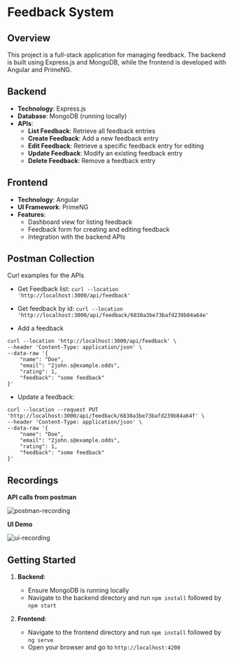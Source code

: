 
# Feedback System

## Overview
This project is a full-stack application for managing feedback. The backend is built using Express.js and MongoDB, while the frontend is developed with Angular and PrimeNG.

## Backend
- **Technology**: Express.js
- **Database**: MongoDB (running locally)
- **APIs**:
  - **List Feedback**: Retrieve all feedback entries
  - **Create Feedback**: Add a new feedback entry
  - **Edit Feedback**: Retrieve a specific feedback entry for editing
  - **Update Feedback**: Modify an existing feedback entry
  - **Delete Feedback**: Remove a feedback entry

## Frontend
- **Technology**: Angular
- **UI Framework**: PrimeNG
- **Features**:
  - Dashboard view for listing feedback
  - Feedback form for creating and editing feedback
  - Integration with the backend APIs

## Postman Collection
Curl examples for the APIs

* Get Feedback list: 
```curl --location 'http://localhost:3000/api/feedback'```

* Get feedback by id: 
```curl --location 'http://localhost:3000/api/feedback/6838a3be73bafd239b84a64e'```

* Add a feedback
```
curl --location 'http://localhost:3000/api/feedback' \
--header 'Content-Type: application/json' \
--data-raw '{
    "name": "Doe",
    "email": "2john.s@example.odds",
    "rating": 1,
    "feedback": "some feedback"
}'
```

* Update a feedback:
```
curl --location --request PUT 'http://localhost:3000/api/feedback/6838a3be73bafd239b84a64f' \
--header 'Content-Type: application/json' \
--data-raw '{
    "name": "Doe",
    "email": "2john.s@example.odds",
    "rating": 1,
    "feedback": "some feedback"
}'
``` 

## Recordings

**API calls from postman**

![postman-recording](https://github.com/user-attachments/assets/0fd9d58c-fb0d-4e18-b95a-544086dc46c5)

**UI Demo**

![ui-recording](https://github.com/user-attachments/assets/d905f1c4-322c-454d-9c71-36e4e9764417)


## Getting Started
1. **Backend**:
   - Ensure MongoDB is running locally
   - Navigate to the backend directory and run `npm install` followed by `npm start`

2. **Frontend**:
   - Navigate to the frontend directory and run `npm install` followed by `ng serve`
   - Open your browser and go to `http://localhost:4200`
